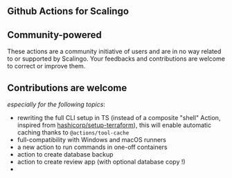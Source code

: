 ## Github Actions for Scalingo

## Community-powered
These actions are a community initiative of users and are in no way related to or supported by Scalingo.
Your feedbacks and contributions are welcome to correct or improve them.

## Contributions are welcome

_especially for the following topics_:
- rewriting the full CLI setup in TS (instead of a composite "shell" Action, inspired from [hashicorp/setup-terraform](https://github.com/hashicorp/setup-terraform)), this will enable automatic caching thanks to `@actions/tool-cache`
- full-compatibility with Windows and macOS runners
- a new action to run commands in one-off containers
- action to create database backup
- action to create review app (with optional database copy !)
- 
